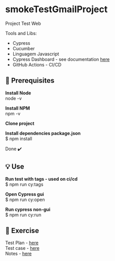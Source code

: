 # smokeTestGmailProject

Project Test Web

Tools and Libs:

- Cypress
- Cucumber
- Linguagem Javascript
- Cypress Dashboard - see documentation [here]( https://dashboard.cypress.io/projects/***/runs)
- GitHub Actions - CI/CD


## 🎯 Prerequisites

<b>Install Node  </b></br> 
node -v </br>

<b>Install NPM </b></br>
npm -v  </br>

<b>Clone project </b></br>

<b>Install dependencies package.json </b> </br>
 $ npm install</br>
 
 Done ✔️


## 💡 Use

<b>Run test with tags - used on ci/cd  </b></br>
$ npm run cy:tags </br>

<b>Open Cypress gui </b></br>
$ npm run cy:open </br>

<b>Run cypress non-gui </b></br>
$ npm run cy:run </br>


## :rocket: Exercise
Test Plan - [here](https://github.com/LucileneMartins/smokeTestGmailProject/blob/main/cypress/testPlan/test-plan-Lucilene.pdf) </b></br>
Test case - [here](https://github.com/LucileneMartins/smokeTestGmailProject/blob/main/cypress/integration/newAccount.feature)  </b></br>
Notes - [here](https://github.com/LucileneMartins/smokeTestGmailProject/blob/main/cypress/testPlan/README2.md)
